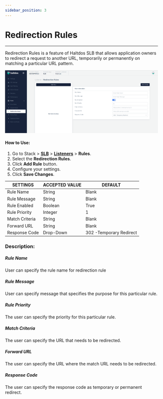 ```yaml
---
sidebar_position: 3
---
```


# Redirection Rules

---

Redirection Rules is a feature of Haltdos SLB that allows application owners to redirect a request to another URL, temporarily or permanently on matching a particular URL pattern.

![Redirection rule](/img/adc/v7/docs/redirectionrule.png)

#### How to Use:

1. Go to Stack > [**SLB**](/adc/docs) > [**Listeners**](../../listeners/) > **Rules**.
2. Select the **Redirection Rules**.
3. Click **Add Rule** button.
4. Configure your settings. 
5. Click **Save Changes**.

| SETTINGS       | ACCEPTED VALUE | DEFAULT                 |
|----------------|----------------|-------------------------|
| Rule Name      | String         | Blank                   |
| Rule Message   | String         | Blank                   |
| Rule Enabled   | Boolean        | True                    |
| Rule Priority  | Integer        | 1                       |
| Match Criteria | String         | Blank                   |
| Forward URL    | String         | Blank                   |
| Response Code  | Drop-Down      | 302 -Temporary Redirect  |

### Description:

##### **Rule Name**

User can specify the rule name for redirection rule

##### **Rule Message**

User can specify message that specifies the purpose for this particular rule. 

##### **Rule Priority**

The user can specify the priority for this particular rule.

##### **Match Criteria**

The user can specify the URL that needs to be redirected.

##### **Forward URL**

The user can specify the URL where the match URL needs to be redirected.

##### **Response Code**

The user can specify the response code as temporary or permanent redirect.